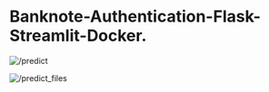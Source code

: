 # Banknote-Authentication-Flask-Streamlit-Docker.

![/predict](https://github.com/VigneshwaranBS/Banknote-Authentication-Flask-Streamlit-Docker/assets/83588204/2177b41e-bf28-4ab4-9702-9400f3a888ed)


![/predict_files](https://github.com/VigneshwaranBS/Banknote-Authentication-Flask-Streamlit-Docker/assets/83588204/cdd756d3-4abf-43cc-ae25-18fd2650a4cc)

